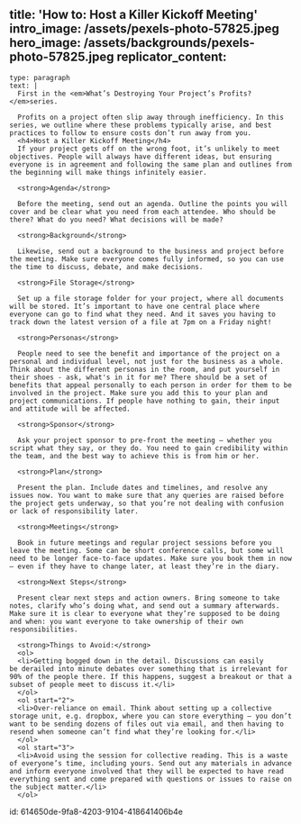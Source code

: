 title: 'How to: Host a Killer Kickoff Meeting'
intro_image: /assets/pexels-photo-57825.jpeg
hero_image: /assets/backgrounds/pexels-photo-57825.jpeg
replicator_content:
  - 
    type: paragraph
    text: |
      First in the <em>What’s Destroying Your Project’s Profits? </em>series.
      
      Profits on a project often slip away through inefficiency. In this series, we outline where these problems typically arise, and best practices to follow to ensure costs don’t run away from you.
      <h4>Host a Killer Kickoff Meeting</h4>
      If your project gets off on the wrong foot, it’s unlikely to meet objectives. People will always have different ideas, but ensuring everyone is in agreement and following the same plan and outlines from the beginning will make things infinitely easier.
      
      <strong>Agenda</strong>
      
      Before the meeting, send out an agenda. Outline the points you will cover and be clear what you need from each attendee. Who should be there? What do you need? What decisions will be made?
      
      <strong>Background</strong>
      
      Likewise, send out a background to the business and project before the meeting. Make sure everyone comes fully informed, so you can use the time to discuss, debate, and make decisions.
      
      <strong>File Storage</strong>
      
      Set up a file storage folder for your project, where all documents will be stored. It’s important to have one central place where everyone can go to find what they need. And it saves you having to track down the latest version of a file at 7pm on a Friday night!
      
      <strong>Personas</strong>
      
      People need to see the benefit and importance of the project on a personal and individual level, not just for the business as a whole. Think about the different personas in the room, and put yourself in their shoes - ask, what's in it for me? There should be a set of benefits that appeal personally to each person in order for them to be involved in the project. Make sure you add this to your plan and project communications. If people have nothing to gain, their input and attitude will be affected.
      
      <strong>Sponsor</strong>
      
      Ask your project sponsor to pre-front the meeting – whether you script what they say, or they do. You need to gain credibility within the team, and the best way to achieve this is from him or her.
      
      <strong>Plan</strong>
      
      Present the plan. Include dates and timelines, and resolve any issues now. You want to make sure that any queries are raised before the project gets underway, so that you’re not dealing with confusion or lack of responsibility later.
      
      <strong>Meetings</strong>
      
      Book in future meetings and regular project sessions before you leave the meeting. Some can be short conference calls, but some will need to be longer face-to-face updates. Make sure you book them in now – even if they have to change later, at least they’re in the diary.
      
      <strong>Next Steps</strong>
      
      Present clear next steps and action owners. Bring someone to take notes, clarify who’s doing what, and send out a summary afterwards. Make sure it is clear to everyone what they’re supposed to be doing and when: you want everyone to take ownership of their own responsibilities.
      
      <strong>Things to Avoid:</strong>
      <ol>
      <li>Getting bogged down in the detail. Discussions can easily be derailed into minute debates over something that is irrelevant for 90% of the people there. If this happens, suggest a breakout or that a subset of people meet to discuss it.</li>
      </ol>
      <ol start="2">
      <li>Over-reliance on email. Think about setting up a collective storage unit, e.g. dropbox, where you can store everything – you don’t want to be sending dozens of files out via email, and then having to resend when someone can’t find what they’re looking for.</li>
      </ol>
      <ol start="3">
      <li>Avoid using the session for collective reading. This is a waste of everyone’s time, including yours. Send out any materials in advance and inform everyone involved that they will be expected to have read everything sent and come prepared with questions or issues to raise on the subject matter.</li>
      </ol>
id: 614650de-9fa8-4203-9104-418641406b4e
